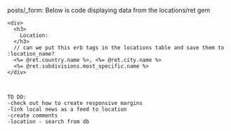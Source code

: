   
  posts/_form:
    Below is code displaying data from the locations/ret gem 
  
    <div>
      <h3>
        Location:
      </h3>
      // can we put this erb tags in the locations table and save them to :location_name?
      <%= @ret.country.name %>, <%= @ret.city.name %>
      <%= @ret.subdivisions.most_specific.name %>
    </div>



    TO DO:
    -check out how to create responsive margins 
    -link local news as a feed to location 
    -create comments 
    -location - search from db 